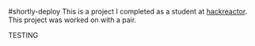 #shortly-deploy
This is a project I completed as a student at [hackreactor](http://hackreactor.com). This project was worked on with a pair.


TESTING
